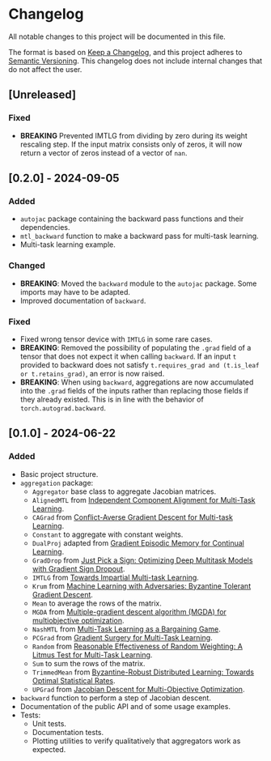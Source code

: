 # Changelog

All notable changes to this project will be documented in this file.

The format is based on [Keep a Changelog](https://keepachangelog.com/en/1.1.0/),
and this project adheres to [Semantic Versioning](https://semver.org/spec/v2.0.0.html). This changelog does not include internal
changes that do not affect the user.

## [Unreleased]

### Fixed

- **BREAKING** Prevented IMTLG from dividing by zero during its weight rescaling step. If the input
  matrix consists only of zeros, it will now return a vector of zeros instead of a vector of `nan`.

## [0.2.0] - 2024-09-05

### Added

- `autojac` package containing the backward pass functions and their dependencies.
- `mtl_backward` function to make a backward pass for multi-task learning.
- Multi-task learning example.

### Changed

- **BREAKING**: Moved the `backward` module to the `autojac` package. Some imports may have to be
  adapted.
- Improved documentation of `backward`.

### Fixed

- Fixed wrong tensor device with `IMTLG` in some rare cases.
- **BREAKING**: Removed the possibility of populating the `.grad` field of a tensor that does not
  expect it when calling `backward`. If an input `t` provided to backward does not satisfy
  `t.requires_grad and (t.is_leaf or t.retains_grad)`, an error is now raised.
- **BREAKING**: When using `backward`, aggregations are now accumulated into the `.grad` fields
  of the inputs rather than replacing those fields if they already existed. This is in line with the
  behavior of `torch.autograd.backward`.

## [0.1.0] - 2024-06-22

### Added

- Basic project structure.
- `aggregation` package:
  - `Aggregator` base class to aggregate Jacobian matrices.
  - `AlignedMTL` from [Independent Component
      Alignment for Multi-Task Learning](
      https://openaccess.thecvf.com/content/CVPR2023/papers/Senushkin_Independent_Component_Alignment_for_Multi-Task_Learning_CVPR_2023_paper.pdf>).
  - `CAGrad` from [Conflict-Averse Gradient Descent for Multi-task
      Learning](https://arxiv.org/pdf/2110.14048.pdf).
  - `Constant` to aggregate with constant weights.
  - `DualProj` adapted from [Gradient Episodic
      Memory for Continual Learning](https://proceedings.neurips.cc/paper/2017/file/f87522788a2be2d171666752f97ddebb-Paper.pdf).
  - `GradDrop` from [Just Pick a Sign: Optimizing Deep
      Multitask Models with Gradient Sign Dropout](https://arxiv.org/pdf/2010.06808.pdf).
  - `IMTLG` from [Towards Impartial Multi-task Learning](https://discovery.ucl.ac.uk/id/eprint/10120667/).
  - `Krum` from [Machine Learning with Adversaries: Byzantine
      Tolerant Gradient Descent](https://proceedings.neurips.cc/paper/2017/file/f4b9ec30ad9f68f89b29639786cb62ef-Paper.pdf).
  - `Mean` to average the rows of the matrix.
  - `MGDA` from [Multiple-gradient descent algorithm (MGDA) for multiobjective optimization](https://www.sciencedirect.com/science/article/pii/S1631073X12000738/pdf?md5=2622857e4abde98b6f7ddc8a13a337e1&pid=1-s2.0-S1631073X12000738-main.pdf>).
  - `NashMTL` from [Multi-Task Learning as a Bargaining Game](https://arxiv.org/pdf/2202.01017.pdf).
  - `PCGrad` from [Gradient Surgery for Multi-Task Learning](https://arxiv.org/pdf/2001.06782.pdf).
  - `Random` from [Reasonable Effectiveness of Random Weighting: A
      Litmus Test for Multi-Task Learning](https://arxiv.org/pdf/2111.10603.pdf).
  - `Sum` to sum the rows of the matrix.
  - `TrimmedMean` from [Byzantine-Robust Distributed Learning: Towards
      Optimal Statistical Rates](https://proceedings.mlr.press/v80/yin18a/yin18a.pdf).
  - `UPGrad` from [Jacobian Descent for Multi-Objective Optimization](https://arxiv.org/pdf/2406.16232).
- `backward` function to perform a step of Jacobian descent.
- Documentation of the public API and of some usage examples.
- Tests:
  - Unit tests.
  - Documentation tests.
  - Plotting utilities to verify qualitatively that aggregators work as expected.
